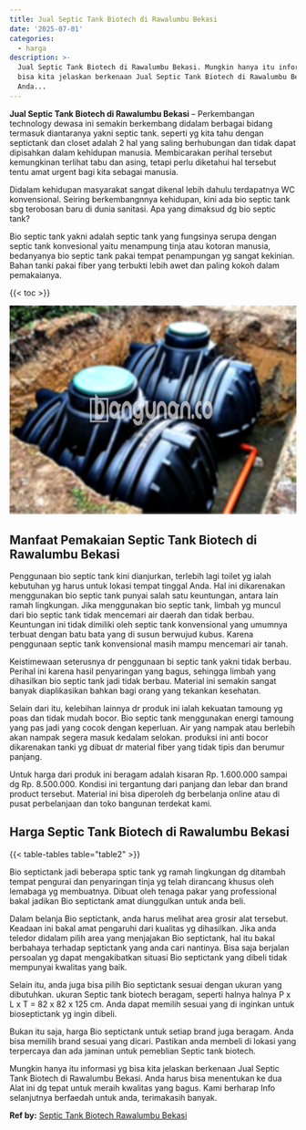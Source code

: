 ```yaml
---
title: Jual Septic Tank Biotech di Rawalumbu Bekasi
date: '2025-07-01'
categories:
  - harga
description: >-
  Jual Septic Tank Biotech di Rawalumbu Bekasi. Mungkin hanya itu informasi yg
  bisa kita jelaskan berkenaan Jual Septic Tank Biotech di Rawalumbu Bekasi.
  Anda...
---
```


**Jual Septic Tank Biotech di Rawalumbu Bekasi** – Perkembangan technology dewasa ini semakin berkembang didalam berbagai bidang termasuk diantaranya yakni septic tank. seperti yg kita tahu dengan septictank dan closet adalah 2 hal yang saling berhubungan dan tidak dapat dipisahkan dalam kehidupan manusia. Membicarakan perihal tersebut kemungkinan terlihat tabu dan asing, tetapi perlu diketahui hal tersebut tentu amat urgent bagi kita sebagai manusia.

Didalam kehidupan masyarakat sangat dikenal lebih dahulu terdapatnya WC konvensional. Seiring berkembangnnya kehidupan, kini ada bio septic tank sbg terobosan baru di dunia sanitasi. Apa yang dimaksud dg bio septic tank?

Bio septic tank yakni adalah septic tank yang fungsinya serupa dengan septic tank konvesional yaitu menampung tinja atau kotoran manusia, bedanyanya bio septic tank pakai tempat penampungan yg sangat kekinian. Bahan tanki pakai fiber yang terbukti lebih awet dan paling kokoh dalam pemakaianya.

{{< toc >}}

![Jual Septic Tank Biotech di Rawalumbu Bekasi](/images/jual-bio-septictank-22.png)

## Manfaat Pemakaian Septic Tank Biotech di Rawalumbu Bekasi

Penggunaan bio septic tank kini dianjurkan, terlebih lagi toilet yg ialah kebutuhan yg harus untuk lokasi tempat tinggal Anda. Hal ini dikarenakan menggunakan bio septic tank punyai salah satu keuntungan, antara lain ramah lingkungan. Jika menggunakan bio septic tank, limbah yg muncul dari bio septic tank tidak mencemari air daerah dan tidak berbau. Keuntungan ini tidak dimiliki oleh septic tank konvensional yang umumnya terbuat dengan batu bata yang di susun berwujud kubus. Karena penggunaan septic tank konvensional masih mampu mencemari air tanah.

Keistimewaan seterusnya dr penggunaan bi septic tank yakni tidak berbau. Perihal ini karena hasil penyaringan yang bagus, sehingga limbah yang dihasilkan bio septic tank jadi tidak berbau. Material ini semakin sangat banyak diaplikasikan bahkan bagi orang yang tekankan kesehatan.

Selain dari itu, kelebihan lainnya dr produk ini ialah kekuatan tamoung yg poas dan tidak mudah bocor. Bio septic tank menggunakan energi tamoung yang pas jadi yang cocok dengan keperluan. Air yang nampak atau berlebih akan nampak segera masuk kedalam selokan. produksi ini anti bocor dikarenakan tanki yg dibuat dr material fiber yang tidak tipis dan berumur panjang.

Untuk harga dari produk ini beragam adalah kisaran Rp. 1.600.000 sampai dg Rp. 8.500.000. Kondisi ini tergantung dari panjang dan lebar dan brand product tersebut. Material ini bisa diperoleh dg berbelanja online atau di pusat perbelanjaan dan toko bangunan terdekat kami.

## Harga Septic Tank Biotech di Rawalumbu Bekasi

{{< table-tables table="table2" >}}

Bio septictank jadi beberapa sptic tank yg ramah lingkungan dg ditambah tempat pengurai dan penyaringan tinja yg telah dirancang khusus oleh lemabaga yg membuatnya. Dibuat oleh tenaga pakar yang professional bakal jadikan Bio septictank amat diunggulkan untuk anda beli.

Dalam belanja Bio septictank, anda harus melihat area grosir alat tersebut. Keadaan ini bakal amat pengaruhi dari kualitas yg dihasilkan. Jika anda teledor didalam pilih area yang menjajakan Bio septictank, hal itu bakal berbahaya terhadap septictank yang anda cari nantinya. Bisa saja berjalan persoalan yg dapat mengakibatkan situasi Bio septictank yang dibeli tidak mempunyai kwalitas yang baik.

Selain itu, anda juga bisa pilih Bio septictank sesuai dengan ukuran yang dibutuhkan. ukuran Septic tank biotech beragam, seperti halnya halnya P x L x T = 82 x 82 x 125 cm. Anda dapat memilih sesuai yang di inginkan untuk bioseptictank yg ingin dibeli.

Bukan itu saja, harga Bio septictank untuk setiap brand juga beragam. Anda bisa memilih brand sesuai yang dicari. Pastikan anda membeli di lokasi yang terpercaya dan ada jaminan untuk pemeblian Septic tank biotech.

Mungkin hanya itu informasi yg bisa kita jelaskan berkenaan Jual Septic Tank Biotech di Rawalumbu Bekasi. Anda harus bisa menentukan ke dua Alat ini dg tepat untuk meraih kwalitas yang bagus. Kami berharap Info selanjutnya berfaedah untuk anda, terimakasih banyak.

**Ref by:** [Septic Tank Biotech Rawalumbu Bekasi](https://id.wikipedia.org/wiki/Septic)
